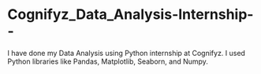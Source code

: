 # Cognifyz_Data_Analysis-Internship--
I have done my Data Analysis using Python internship at Cognifyz. I used Python libraries like Pandas, Matplotlib, Seaborn, and Numpy.        
